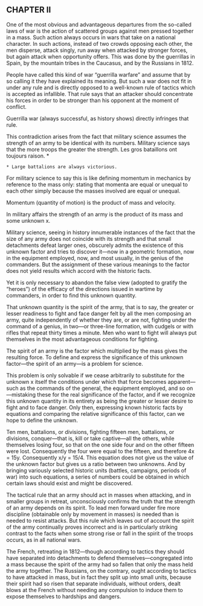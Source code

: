 ## CHAPTER II

One of the most obvious and advantageous departures from the so-called
laws of war is the action of scattered groups against men pressed
together in a mass. Such action always occurs in wars that take on a
national character. In such actions, instead of two crowds opposing
each other, the men disperse, attack singly, run away when attacked by
stronger forces, but again attack when opportunity offers. This was done
by the guerrillas in Spain, by the mountain tribes in the Caucasus, and
by the Russians in 1812.

People have called this kind of war “guerrilla warfare” and assume that
by so calling it they have explained its meaning. But such a war does
not fit in under any rule and is directly opposed to a well-known rule
of tactics which is accepted as infallible. That rule says that an
attacker should concentrate his forces in order to be stronger than his
opponent at the moment of conflict.

Guerrilla war (always successful, as history shows) directly infringes
that rule.

This contradiction arises from the fact that military science assumes
the strength of an army to be identical with its numbers. Military
science says that the more troops the greater the strength. Les gros
bataillons ont toujours raison. *

    * Large battalions are always victorious.

For military science to say this is like defining momentum in mechanics
by reference to the mass only: stating that momenta are equal or unequal
to each other simply because the masses involved are equal or unequal.

Momentum (quantity of motion) is the product of mass and velocity.

In military affairs the strength of an army is the product of its mass
and some unknown x.

Military science, seeing in history innumerable instances of the fact
that the size of any army does not coincide with its strength and that
small detachments defeat larger ones, obscurely admits the existence
of this unknown factor and tries to discover it—now in a geometric
formation, now in the equipment employed, now, and most usually, in the
genius of the commanders. But the assignment of these various meanings
to the factor does not yield results which accord with the historic
facts.

Yet it is only necessary to abandon the false view (adopted to gratify
the “heroes”) of the efficacy of the directions issued in wartime by
commanders, in order to find this unknown quantity.

That unknown quantity is the spirit of the army, that is to say, the
greater or lesser readiness to fight and face danger felt by all the men
composing an army, quite independently of whether they are, or are not,
fighting under the command of a genius, in two—or three-line formation,
with cudgels or with rifles that repeat thirty times a minute. Men
who want to fight will always put themselves in the most advantageous
conditions for fighting.

The spirit of an army is the factor which multiplied by the mass gives
the resulting force. To define and express the significance of this
unknown factor—the spirit of an army—is a problem for science.

This problem is only solvable if we cease arbitrarily to substitute
for the unknown x itself the conditions under which that force becomes
apparent—such as the commands of the general, the equipment employed,
and so on—mistaking these for the real significance of the factor,
and if we recognize this unknown quantity in its entirety as being
the greater or lesser desire to fight and to face danger. Only then,
expressing known historic facts by equations and comparing the relative
significance of this factor, can we hope to define the unknown.

Ten men, battalions, or divisions, fighting fifteen men, battalions, or
divisions, conquer—that is, kill or take captive—all the others, while
themselves losing four, so that on the one side four and on the other
fifteen were lost. Consequently the four were equal to the fifteen, and
therefore 4x = 15y. Consequently x/y = 15/4. This equation does not
give us the value of the unknown factor but gives us a ratio between two
unknowns. And by bringing variously selected historic units (battles,
campaigns, periods of war) into such equations, a series of numbers
could be obtained in which certain laws should exist and might be
discovered.

The tactical rule that an army should act in masses when attacking, and
in smaller groups in retreat, unconsciously confirms the truth that the
strength of an army depends on its spirit. To lead men forward under
fire more discipline (obtainable only by movement in masses) is needed
than is needed to resist attacks. But this rule which leaves out of
account the spirit of the army continually proves incorrect and is in
particularly striking contrast to the facts when some strong rise or
fall in the spirit of the troops occurs, as in all national wars.

The French, retreating in 1812—though according to tactics they should
have separated into detachments to defend themselves—congregated into
a mass because the spirit of the army had so fallen that only the mass
held the army together. The Russians, on the contrary, ought according
to tactics to have attacked in mass, but in fact they split up
into small units, because their spirit had so risen that separate
individuals, without orders, dealt blows at the French without needing
any compulsion to induce them to expose themselves to hardships and
dangers.






